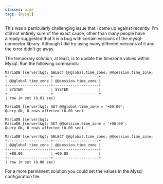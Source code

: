 ```yaml
---
classes: wide
tags: [mysql]
---
```

This was a particularly challenging issue that I came up against recently. I'm still not entirely sure of the exact cause, other than many people have already suggested that it is a bug with certain versions of the mysql-connector library. Although I did try using many different versions of it and the error didn't go away.

The temporary solution, at least, is to update the timezone values within Mysql. Run the following commands:

```
MariaDB [server]&gt; SELECT @@global.time_zone, @@session.time_zone;
+--------------------+---------------------+
| @@global.time_zone | @@session.time_zone |
+--------------------+---------------------+
| SYSTEM             | SYSTEM              |
+--------------------+---------------------+
1 row in set (0.01 sec)

MariaDB [server]&gt; SET @@global.time_zone = '+00:00';
Query OK, 0 rows affected (0.00 sec)

MariaDB [server]&gt;
MariaDB [server]&gt; SET @@session.time_zone = '+00:00';
Query OK, 0 rows affected (0.00 sec)

MariaDB [server]&gt; SELECT @@global.time_zone, @@session.time_zone;
+--------------------+---------------------+
| @@global.time_zone | @@session.time_zone |
+--------------------+---------------------+
| +00:00             | +00:00              |
+--------------------+---------------------+
1 row in set (0.00 sec)
```

For a more permanent solution you could set the values in the Mysql configuration file.
